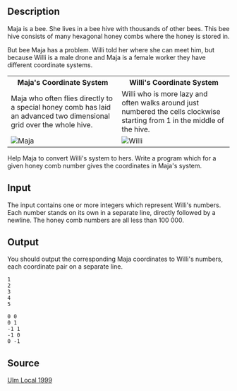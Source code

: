 <h2>Description</h2><p>Maja is a bee. She lives in a bee hive with thousands of other bees. This bee hive consists of many hexagonal honey combs where the honey is stored in. 
</p>But bee Maja has a problem. Willi told her where she can meet him, but because Willi is a male drone and Maja is a female worker they have different coordinate systems. 
<center><table><tbody><tr><th><center>Maja's Coordinate System</center></th><th>      <center>Willi's Coordinate System</center></th></tr><tr><td>Maja who often flies directly to a special honey comb has laid an advanced two dimensional grid over the whole hive.</td><td>Willi who is more lazy and often walks around just numbered the cells clockwise starting from 1 in the middle of the hive. </td></tr><tr><td><img alt="Maja" src="images/2265_1.jpg"></td><td><img alt="Willi" src="images/2265_2.jpg"></td></tr></tbody></table></center><p>
</p>Help Maja to convert Willi's system to hers. Write a program which for a given honey comb number gives the coordinates in Maja's system. <h2>Input</h2><p>The input contains one or more integers which represent Willi's numbers. Each number stands on its own in a separate line, directly followed by a newline. The honey comb numbers are all less than 100 000. </p><h2>Output</h2><p>You should output the corresponding Maja coordinates to Willi's numbers, each coordinate pair on a separate line. </p><pre><code class="language-input1">1
2
3
4
5
</code></pre><pre><code class="language-output1">0 0
0 1
-1 1
-1 0
0 -1
</code></pre><h2>Source</h2><a href="searchproblem?field=source&amp;key=Ulm+Local+1999">Ulm Local 1999</a>